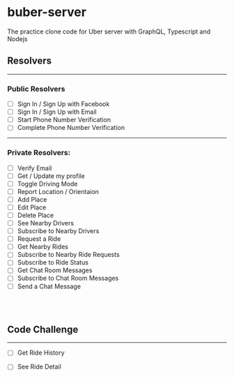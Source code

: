 # buber-server
The practice clone code for Uber server with GraphQL, Typescript and Nodejs

## Resolvers
---
### Public Resolvers
- [ ] Sign In / Sign Up with Facebook
- [ ] Sign In / Sign Up with Email
- [ ] Start Phone Number Verification
- [ ] Complete Phone Number Verification
---

### Private Resolvers:

- [ ] Verify Email
- [ ] Get / Update my profile
- [ ] Toggle Driving Mode
- [ ] Report Location / Orientaion
- [ ] Add Place
- [ ] Edit Place
- [ ] Delete Place
- [ ] See Nearby Drivers
- [ ] Subscribe to Nearby Drivers
- [ ] Request a Ride
- [ ] Get Nearby Rides
- [ ] Subscribe to Nearby Ride Requests
- [ ] Subscribe to Ride Status
- [ ] Get Chat Room Messages
- [ ] Subscribe to Chat Room Messages
- [ ] Send a Chat Message
<br>
<br>


## Code Challenge
---
- [ ] Get Ride History
- [ ] See Ride Detail

